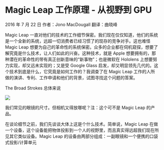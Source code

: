 # Magic Leap 工作原理 - 从视野到 GPU #

2016 年 7 月 22 日  作者：Jono MacDougall 翻译：曲晓峰

Magic Leap 一直对他们的技术的工作细节保密。我们现在仅仅知道，他们的系统是一个全新的系统，远超一切消费者已经习惯了的现存的竞争对手。这也难怪 Magic Leap 想要为自己的革命性的系统保密。众多的企业都在伺机窥探，想要了解究竟是什么技术，让人们如此的兴奋。这种技术，就是 Apple 想要拥有的，那种潜在的革命性的带有真正创新意味的“新事物”；也是微软在 Hololens 上想要努力实现，却又远未实现的；又是受 Google Glass 启发，却又明显领先几代的。这个技术到底是什么，它究竟是如何工作的？我调查了在 Magic Leap 工作的人所做的演讲、专利、工作申请和他们的背景，试图寻找这个问题的答案。

The Broad Strokes 总体来说

![](http://static1.squarespace.com/static/5769341bf7e0ab978ac733a5/t/5792a11b893fc095221e96af/1469227494129/?format=300w)

我们常见的眼镜的尺寸。但相机又得放哪呢？注：这个可不是 Magic Leap 的产品。

在谈论细节之前，我们先谈谈大体上这是个什么技术。简单说，Magic Leap 在做一个设备，这个设备能把物体投影到一个人的视野里，而且真实得远超我们现在所见其它类似设备。Magic Leap 的设备由两部分组成：一副眼镜和一个便携的口袋式投影/计算单元
